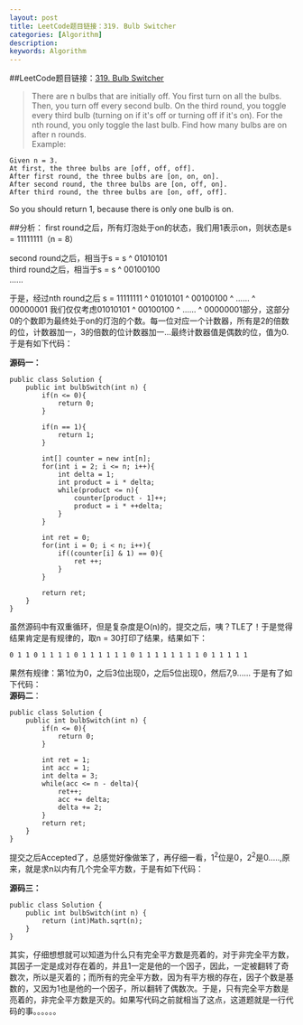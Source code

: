 ```yaml
---
layout: post
title: LeetCode题目链接：319. Bulb Switcher
categories: [Algorithm]
description: 
keywords: Algorithm
---
```


##LeetCode题目链接：[319. Bulb Switcher](https://leetcode.com/problems/bulb-switcher/)
> There are n bulbs that are initially off. You first turn on all the bulbs. Then, you turn off every second bulb. On the third round, you toggle every third bulb (turning on if it's off or turning off if it's on). For the nth round, you only toggle the last bulb. Find how many bulbs are on after n rounds.</br>
Example:</br>
>
	Given n = 3.
	At first, the three bulbs are [off, off, off].
	After first round, the three bulbs are [on, on, on].
	After second round, the three bulbs are [on, off, on].
	After third round, the three bulbs are [on, off, off].
So you should return 1, because there is only one bulb is on.

##分析：
first round之后，所有灯泡处于on的状态，我们用1表示on，则状态是s = 11111111（n = 8）

second round之后，相当于s = s ^ 01010101</br>
third round之后，相当于s = s ^ 00100100</br>
......

于是，经过nth round之后 s = 11111111 ^ 01010101 ^ 00100100 ^ ...... ^ 00000001
我们仅仅考虑01010101 ^ 00100100 ^ ...... ^ 00000001部分，这部分0的个数即为最终处于on的灯泡的个数。每一位对应一个计数器，所有是2的倍数的位，计数器加一，3的倍数的位计数器加一...最终计数器值是偶数的位，值为0.于是有如下代码：

**源码一：**

	public class Solution {
	    public int bulbSwitch(int n) {
	    	if(n <= 0){
	    		return 0;
	    	}
	    	
	    	if(n == 1){
	    		return 1;
	    	}
	    	
	    	int[] counter = new int[n];
	    	for(int i = 2; i <= n; i++){
	    		int delta = 1;
	    		int product = i * delta;
	    		while(product <= n){
	    			counter[product - 1]++;
	    			product = i * ++delta;
	    		}
	    	}
	    	
	    	int ret = 0;
	    	for(int i = 0; i < n; i++){
	    		if((counter[i] & 1) == 0){
	    			ret ++;
	    		}
	    	}
	    	
	    	return ret;        
	    }
	}
虽然源码中有双重循环，但是复杂度是O(n)的，提交之后，咦？TLE了！于是觉得结果肯定是有规律的，取n = 30打印了结果，结果如下：


	0 1 1 0 1 1 1 1 0 1 1 1 1 1 1 0 1 1 1 1 1 1 1 1 0 1 1 1 1 1 
果然有规律：第1位为0，之后3位出现0，之后5位出现0，然后7,9......
于是有了如下代码：</br>
**源码二**：

	public class Solution {
	    public int bulbSwitch(int n) {
	    	if(n <= 0){
	    		return 0;
	    	}
	    	
	    	int ret = 1;
	    	int acc = 1;
	    	int delta = 3;
	    	while(acc <= n - delta){
	    		ret++;
	    		acc += delta;
	    		delta += 2;
	    	}
	    	return ret;        
	    }
	}
提交之后Accepted了，总感觉好像做笨了，再仔细一看，1<sup>2</sup>位是0，2<sup>2</sup>是0.....,原来，就是求n以内有几个完全平方数，于是有如下代码：

**源码三：**
	
	public class Solution {
	    public int bulbSwitch(int n) {
	    	return (int)Math.sqrt(n);        
	    }
	}
其实，仔细想想就可以知道为什么只有完全平方数是亮着的，对于非完全平方数，其因子一定是成对存在着的，并且1一定是他的一个因子，因此，一定被翻转了奇数次，所以是灭着的；而所有的完全平方数，因为有平方根的存在，因子个数是基数的，又因为1也是他的一个因子，所以翻转了偶数次。于是，只有完全平方数是亮着的，非完全平方数是灭的。如果写代码之前就相当了这点，这道题就是一行代码的事。。。。。。

